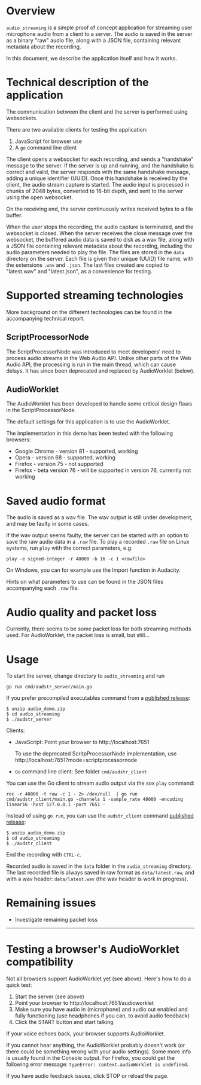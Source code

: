 # Overview

`audio_streaming` is a simple proof of concept application for streaming user microphone audio from a client to a server. The audio is saved in the server as a binary "raw" audio file, along with a JSON file, containing relevant metadata about the recording.

In this document, we describe the application itself and how it works.

# Technical description of the application

The communication between the client and the server is performed using websockets.

There are two available clients for testing the application:

1. JavaScript for browser use
2. A `go` command line client

The client opens a websocket for each recording, and sends a "handshake" message to the server. If the server is up and running, and the handshake is correct and valid, the server responds with the same handshake message, adding a unique identifier (UUID). Once this handshake is received by the client, the audio stream capture is started. The audio input is processed in chunks of 2048 bytes, converted to 16-bit depth, and sent to the server using the open websocket.

On the receiving end, the server continuously writes received bytes to a file buffer.

When the user stops the recording, the audio capture is terminated, and the websocket is closed. When the server receives the close message over the websocket, the buffered audio data is saved to disk as a wav file, along with a JSON file containing relevant metadata about the recording, including the audio parameters needed to play the file. The files are stored in the `data` directory on the server. Each file is given their unique (UUID) file name, with the extensions `.wav` and `.json`. The last files created are copied to "latest.wav" and "latest.json", as a convenience for testing.


# Supported streaming technologies

More background on the different technologies can be found in the accompanying technical report.

## ScriptProcessorNode

The ScriptProcessorNode was introduced to meet developers' need to process audio streams in the Web Audio API. Unlike other parts of the Web Audio API, the processing is run in the main thread, which can cause delays. It has since been deprecated and replaced by AudioWorklet (below).


## AudioWorklet

The AudioWorklet has been developed to handle some critical design flaws in the ScriptProcessorNode.

The default settings for this application is to use the AudioWorklet.

The implementation in this demo has been tested with the following browsers:
* Google Chrome - version 81 - supported, working
* Opera - version 68 - supported, working
* Firefox - version 75 - not supported
* Firefox - beta version 76 - will be supported in version 76, currently not working 


# Saved audio format

The audio is saved as a wav file. The wav output is still under development, and may be faulty in some cases.

If the wav output seems faulty, the server can be started with an option to save the raw audio data in a `.raw` file. To play a recorded `.raw` file on Linux systems, run `play` with the correct parameters, e.g.

 `play -e signed-integer -r 48000 -b 16 -c 1 <rawfile>`

On Windows, you can for example use the Import function in Audacity.

Hints on what parameters to use can be found in the JSON files accompanying each `.raw` file.


# Audio quality and packet loss

Currently, there seems to be some packet loss for both streaming methods used. For AudioWorklet, the packet loss is small, but still...



# Usage


To start the server, change directory to `audio_streaming` and run

 `go run cmd/audstr_server/main.go`

If you prefer precompiled executables command from a [published release](https://github.com/stts-se/tillstudpub/releases):

    $ unzip audio_demo.zip
    $ cd audio_streaming
    $ ./audstr_server

Clients:

* JavaScript: Point your browser to http://localhost:7651

   To use the deprecated ScritpProcessorNode implementation, use http://localhost:7651?mode=scriptprocessornode

* `Go` command line client: See folder `cmd/audstr_client`

You can use the Go client to stream audio output via the sox `play` command:

   `rec -r 48000 -t raw -c 1 - 2> /dev/null  | go run cmd/audstr_client/main.go -channels 1 -sample_rate 48000 -encoding linear16 -host 127.0.0.1 -port 7651 -`

Instead of using `go run`, you can use the `audstr_client` command [published release](https://github.com/stts-se/tillstudpub/releases):

    $ unzip audio_demo.zip
    $ cd audio_streaming
    $ ./audstr_client


End the recording with `CTRL-c`.


Recorded audio is saved in the `data` folder in the `audio_streaming` directory. The last recorded file is always saved in raw format as `data/latest.raw`, and with a wav header: `data/latest.wav` (the wav header is work in progress).



# Remaining issues

* Investigate remaining packet loss 


---

# Testing a browser's AudioWorklet compatibility

Not all browsers support AudioWorklet yet (see above). Here's how to do a quick test:

1. Start the server (see above)
2. Point your browser to http://localhost:7651/audioworklet
3. Make sure you have audio in (microphone) and audio out enabled and fully functioning (use headphones if you can, to avoid audio feedback)
4. Click the START button and start talking

If your voice echoes back, your browser supports AudioWorklet.

If you cannot hear anything, the AudioWorklet probably doesn't work (or there could be something wrong with your audio settings). Some more info is usually found in the Console output. For Firefox, you could get the following error message: `typeError: context.audioWorklet is undefined`.

If you have audio feedback issues, click STOP or reload the page.
